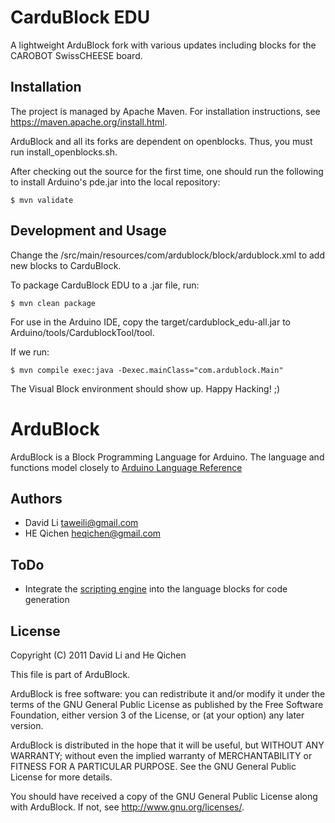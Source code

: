 CarduBlock EDU
======
A lightweight ArduBlock fork with various updates including blocks for the CAROBOT SwissCHEESE board.

Installation
----
The project is managed by Apache Maven. For installation instructions, see https://maven.apache.org/install.html.

ArduBlock and all its forks are dependent on openblocks. Thus, you must run install_openblocks.sh.

After checking out the source for the first time, one should run the following to install Arduino's pde.jar into the local repository:

	$ mvn validate

Development and Usage
----
Change the /src/main/resources/com/ardublock/block/ardublock.xml to add new blocks to CarduBlock.

To package CarduBlock EDU to a .jar file, run:

	$ mvn clean package

For use in the Arduino IDE, copy the target/cardublock_edu-all.jar to Arduino/tools/CardublockTool/tool.

If we run:

	$ mvn compile exec:java -Dexec.mainClass="com.ardublock.Main"

The Visual Block environment should show up. Happy Hacking! ;)


ArduBlock
======

ArduBlock is a Block Programming Language for Arduino. The language and functions model closely to [Arduino Language Reference](http://arduino.cc/en/Reference/HomePage)

Authors
----
* David Li taweili@gmail.com
* HE Qichen heqichen@gmail.com

ToDo
----
* Integrate the [scripting engine](http://java.sun.com/developer/technicalArticles/J2SE/Desktop/scripting/) into the language blocks for code generation

License
----

Copyright (C) 2011 David Li and He Qichen

This file is part of ArduBlock.

ArduBlock is free software: you can redistribute it and/or modify
it under the terms of the GNU General Public License as published by
the Free Software Foundation, either version 3 of the License, or
(at your option) any later version.

ArduBlock is distributed in the hope that it will be useful,
but WITHOUT ANY WARRANTY; without even the implied warranty of
MERCHANTABILITY or FITNESS FOR A PARTICULAR PURPOSE.  See the
GNU General Public License for more details.

You should have received a copy of the GNU General Public License
along with ArduBlock.  If not, see <http://www.gnu.org/licenses/>.
